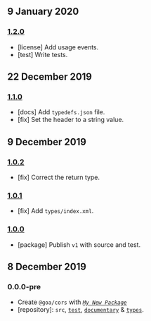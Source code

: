 ## 9 January 2020

### [1.2.0](https://github.com/idiocc/cors/compare/v1.1.0...v1.2.0)

- [license] Add usage events.
- [test] Write tests.

## 22 December 2019

### [1.1.0](https://github.com/idiocc/cors/compare/v1.0.2...v1.1.0)

- [docs] Add `typedefs.json` file.
- [fix] Set the header to a string value.

## 9 December 2019

### [1.0.2](https://github.com/idiocc/cors/compare/v1.0.1...v1.0.2)

- [fix] Correct the return type.

### [1.0.1](https://github.com/idiocc/cors/compare/v1.0.0...v1.0.1)

- [fix] Add `types/index.xml`.

### [1.0.0](https://github.com/idiocc/cors/compare/v0.0.0-pre...v1.0.0)

- [package] Publish `v1` with source and test.

## 8 December 2019

### 0.0.0-pre

- Create `@goa/cors` with _[`My New Package`](https://MNPJS.org)_
- [repository]: `src`, [`test`](https://contexttesting.com), [`documentary`](https://readme.page) & [`types`](https://typedef.page).